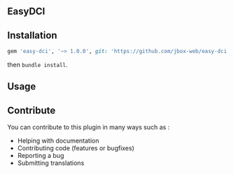 ## EasyDCI

## Installation

```ruby
gem 'easy-dci', '~> 1.0.0', git: 'https://github.com/jbox-web/easy-dci.git', tag: '1.0.0'
```

then `bundle install`.

## Usage


## Contribute

You can contribute to this plugin in many ways such as :
* Helping with documentation
* Contributing code (features or bugfixes)
* Reporting a bug
* Submitting translations

